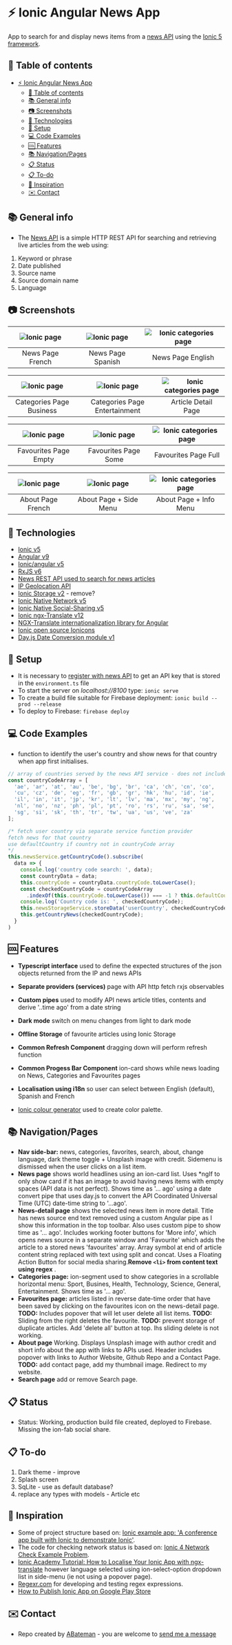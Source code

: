 # :zap: Ionic Angular News App

App to search for and display news items from a [news API](https://newsapi.org/) using the [Ionic 5 framework](https://ionicframework.com/docs).

## :page_facing_up: Table of contents

* [:zap: Ionic Angular News App](#zap-ionic-angular-news-app)
  * [:page_facing_up: Table of contents](#page_facing_up-table-of-contents)
  * [:books: General info](#books-general-info)
  * [:camera: Screenshots](#camera-screenshots)
  * [:signal_strength: Technologies](#signal_strength-technologies)
  * [:floppy_disk: Setup](#floppy_disk-setup)
  * [:computer: Code Examples](#computer-code-examples)
  * [:cool: Features](#cool-features)
  * [:books: Navigation/Pages](#books-navigationpages)
  * [:clipboard: Status](#clipboard-status)
  * [:clipboard: To-do](#clipboard-to-do)
  * [:clap: Inspiration](#clap-inspiration)
  * [:envelope: Contact](#envelope-contact)

## :books: General info

* The [News API](https://newsapi.org/) is a simple HTTP REST API for searching and retrieving live articles from the web using:

1. Keyword or phrase
2. Date published
3. Source name
4. Source domain name
5. Language

## :camera: Screenshots

| ![Ionic page](./img/news1.png) | ![Ionic page](./img/news2.png) | ![Ionic categories page](./img/news3.png) |
|:---:|:---:|:---:|
| News Page French | News Page Spanish | News Page English |

| ![Ionic page](./img/categories1.png) | ![Ionic page](./img/categories2.png) | ![Ionic categories page](./img/categories3.png) |
|:---:|:---:|:---:|
| Categories Page Business | Categories Page Entertainment| Article Detail Page |

| ![Ionic page](./img/favourites1.png) | ![Ionic page](./img/favourites2.png) | ![Ionic categories page](./img/favourites3.png) |
|:---:|:---:|:---:|
| Favourites Page Empty | Favourites Page Some | Favourites Page Full |

| ![Ionic page](./img/about1.png) | ![Ionic page](./img/about2.png) | ![Ionic categories page](./img/about3.png) |
|:---:|:---:|:---:|
| About Page French | About Page + Side Menu | About Page + Info Menu |

## :signal_strength: Technologies

* [Ionic v5](https://ionicframework.com/)
* [Angular v9](https://angular.io/)
* [Ionic/angular v5](https://www.npmjs.com/package/@ionic/angular)
* [RxJS v6](https://reactivex.io/)
* [News REST API used to search for news articles](https://newsapi.org/)
* [IP Geolocation API](https://ipapi.co/#api)
* [Ionic Storage v2](https://ionicframework.com/docs/building/storage) - remove?
* [Ionic Native Network v5](https://ionicframework.com/docs/native/network)
* [Ionic Native Social-Sharing v5](https://ionicframework.com/docs/native/social-sharing)
* [Ionic ngx-Translate v12](https://ionicframework.com/docs/v3/developer-resources/ng2-translate/)
* [NGX-Translate internationalization library for Angular](http://www.ngx-translate.com/)
* [Ionic open source Ionicons](https://ionicons.com/)
* [Day.js Date Conversion module v1](https://www.npmjs.com/package/dayjs)

## :floppy_disk: Setup

* It is necessary to [register with news API](https://newsapi.org/docs/get-started) to get an API key that is stored in the `environment.ts` file
* To start the server on _localhost://8100_ type: `ionic serve`
* To create a build file suitable for Firebase deployment: `ionic build --prod --release`
* To deploy to Firebase: `firebase deploy`

## :computer: Code Examples

* function to identify the user's country and show news for that country when app first initialises.

```typescript
// array of countries served by the news API service - does not include Spain
const countryCodeArray = [
  'ae', 'ar', 'at', 'au', 'be', 'bg', 'br', 'ca', 'ch', 'cn', 'co',
  'cu', 'cz', 'de', 'eg', 'fr', 'gb', 'gr', 'hk', 'hu', 'id', 'ie',
  'il', 'in', 'it', 'jp', 'kr', 'lt', 'lv', 'ma', 'mx', 'my', 'ng',
  'nl', 'no', 'nz', 'ph', 'pl', 'pt', 'ro', 'rs', 'ru', 'sa', 'se',
  'sg', 'si', 'sk', 'th', 'tr', 'tw', 'ua', 'us', 've', 'za'
];

/* fetch user country via separate service function provider
fetch news for that country
use defaultCountry if country not in countryCode array
*/
this.newsService.getCountryCode().subscribe(
  data => {
    console.log('country code search: ', data);
    const countryData = data;
    this.countryCode = countryData.countryCode.toLowerCase();
    const checkedCountryCode = countryCodeArray
      .indexOf(this.countryCode.toLowerCase()) === -1 ? this.defaultCountry : countryData.countryCode.toLowerCase();
    console.log('Country code is: ', checkedCountryCode);
    this.newsStorageService.storeData('userCountry', checkedCountryCode.toString());
    this.getCountryNews(checkedCountryCode);
  }
)
```

## :cool: Features

* **Typescript interface** used to define the expected structures of the json objects returned from the IP and news APIs
* **Separate providers (services)** page with API http fetch rxjs observables
* **Custom pipes** used to modify API news article titles, contents and derive '..time ago' from a date string
* **Dark mode** switch on menu changes from light to dark mode
* **Offline Storage** of favourite articles using Ionic Storage
* **Common Refresh Component** dragging down will perform refresh function
* **Common Progess Bar Component** ion-card shows while news loading on News, Categories and Favourites pages
* **Localisation using i18n** so user can select between English (default), Spanish and French

* [Ionic colour generator](https://ionicframework.com/docs/theming/color-generator) used to create color palette.

## :books: Navigation/Pages

* **Nav side-bar:** news, categories, favorites, search, about, change language, dark theme toggle + Unsplash image with credit. Sidemenu is dismissed when the user clicks on a list item.
* **News page** shows world headlines using an ion-card list. Uses *ngIf to only show card if it has an image to avoid having news items with empty spaces (API data is not perfect). Shows time as '... ago' using a date convert pipe that uses day.js to convert the API Coordinated Universal Time (UTC) date-time string to '...ago'.
* **News-detail page** shows the selected news item in more detail. Title has news source end text removed using a custom Angular pipe as I show this information in the top toolbar. Also uses custom pipe to show time as '... ago'. Includes working footer buttons for 'More info', which opens news source in a separate window and 'Favourite' which adds the article to a stored news 'favourites' array. Array symbol at end of article content string replaced with text using split and concat. Uses a Floating Action Button for social media sharing.**Remove `<li>` from content text using regex** .
* **Categories page:** ion-segment used to show categories in a scrollable horizontal menu: Sport, Busines, Health, Technology, Science, General, Entertainment. Shows time as '... ago'.
* **Favourites page:** articles listed in reverse date-time order that have been saved by clicking on the favourites icon on the news-detail page.
**TODO:** Includes popover that will let user delete all list items.
**TODO:** Sliding from the right deletes the favourite.
**TODO:** prevent storage of duplicate articles. Add 'delete all' button at top. lhs sliding delete is not working.
* **About page** Working. Displays Unsplash image with author credit and short info about the app with links to APIs used. Header includes popover with links to Author Website, Github Repo and a Contact Page.
**TODO:** add contact page, add my thumbnail image. Redirect to my website.
* **Search page** add or remove Search page.

## :clipboard: Status

* Status: Working, production build file created, deployed to Firebase. Missing the ion-fab social share.

## :clipboard: To-do

1. Dark theme - improve
2. Splash screen
3. SqLite - use as default database?
4. replace any types with models - Article etc

## :clap: Inspiration

* Some of project structure based on: [Ionic example app: 'A conference app built with Ionic to demonstrate Ionic'](https://github.com/ionic-team/ionic-conference-app).
* The code for checking network status is based on: [Ionic 4 Network Check Example Problem](https://forum.ionicframework.com/t/ionic-4-network-check-example-problem/157909/2).
* [Ionic Academy Tutorial: How to Localise Your Ionic App with ngx-translate](https://ionicacademy.com/localise-ionic-ngx-translate/) however language selected using ion-select-option dropdown list in side-menu (ie not using a popover page).
* [Regexr.com](https://regexr.com/) for developing and testing regex expressions.
* [How to Publish Ionic App on Google Play Store](https://www.swagasoft.com.ng/2020/01/how-to-publish-ionic-app-on-google-play.html)

## :envelope: Contact

* Repo created by [ABateman](https://www.andrewbateman.org) - you are welcome to [send me a message](https://andrewbateman.org/contact)
